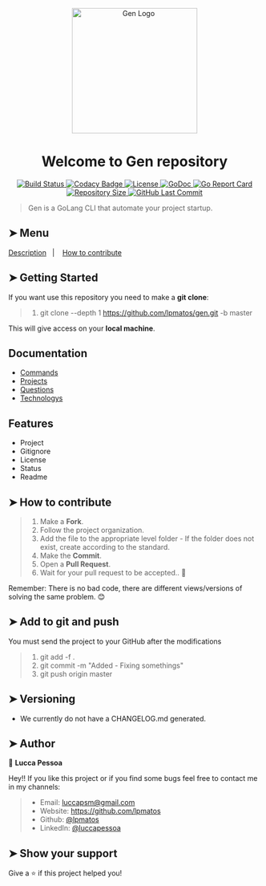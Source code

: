 <p align="center">
  <img alt="Gen Logo" src="https://github.com/lpmatos/gen/-/raw/master/assets/Logo.png" width="250px" float="center"/>
</p>

<h1 align="center">Welcome to Gen repository</h1>

<p align="center">
  <a href="https://travis-ci.com/lpmatos/gen">
    <img alt="Build Status" src="https://travis-ci.com/lpmatos/gen.svg?branch=master">
  </a>
  <a href="https://www.codacy.com/manual/lpmatos/gen/dashboard?utm_source=github.com&amp;utm_medium=referral&amp;utm_content=lpmatos/gen&amp;utm_campaign=Badge_Grade">
    <img alt="Codacy Badge" src="https://app.codacy.com/project/badge/Grade/33544dd8a7f7408a93220542445f429e">
  </a>
  <a href="https://github.com/lpmatos/gen/blob/master/LICENSE">
    <img alt="License" src="https://img.shields.io/badge/License-Apache%202.0-blue.svg">
  </a>
  <a href="http://pkg.go.dev/github.com/lpmatos/gen">
    <img alt="GoDoc" src="https://img.shields.io/badge/pkg.go.dev-doc-blue">
  </a>
  <a href="https://goreportcard.com/report/github.com/lpmatos/gen">
    <img alt="Go Report Card" src="https://goreportcard.com/badge/github.com/lpmatos/gen">
  </a>
  <a href="https://github.com/lpmatos/gen">
    <img alt="Repository Size" src="https://img.shields.io/github/repo-size/lpmatos/gen">
  </a>
  <a href="https://github.com/lpmatos/gen/commits/master">
    <img alt="GitHub Last Commit" src="https://img.shields.io/github/last-commit/lpmatos/gen">
  </a>
</p>

>
> Gen is a GoLang CLI that automate your project startup.
>

## ➤ Menu

<p align="left">
  <a href="#description">Description</a>&nbsp;&nbsp;&nbsp;|&nbsp;&nbsp;&nbsp;
  <a href="#how-to-contribute">How to contribute</a>
</p>

## ➤ Getting Started

If you want use this repository you need to make a **git clone**:

>
> 1. git clone --depth 1 https://github.com/lpmatos/gen.git -b master
>

This will give access on your **local machine**.

## Documentation

* [Commands](./docs/Commands.md)
* [Projects](./docs/Projects.md)
* [Questions](./docs/Questions.md)
* [Technologys](./docs/Technologys.md)

## Features

* Project
* Gitignore
* License
* Status
* Readme

## ➤ How to contribute

>
> 1. Make a **Fork**.
> 2. Follow the project organization.
> 3. Add the file to the appropriate level folder - If the folder does not exist, create according to the standard.
> 4. Make the **Commit**.
> 5. Open a **Pull Request**.
> 6. Wait for your pull request to be accepted.. 🚀
>

Remember: There is no bad code, there are different views/versions of solving the same problem. 😊

## ➤ Add to git and push

You must send the project to your GitHub after the modifications

>
> 1. git add -f .
> 2. git commit -m "Added - Fixing somethings"
> 3. git push origin master
>

## ➤ Versioning

- We currently do not have a CHANGELOG.md generated.

## ➤ Author

👤 **Lucca Pessoa**

Hey!! If you like this project or if you find some bugs feel free to contact me in my channels:

> * Email: luccapsm@gmail.com
> * Website: https://github.com/lpmatos
> * Github: [@lpmatos](https://github.com/lpmatos)
> * LinkedIn: [@luccapessoa](https://www.linkedin.com/in/luccapessoa/)

## ➤ Show your support

Give a ⭐️ if this project helped you!
